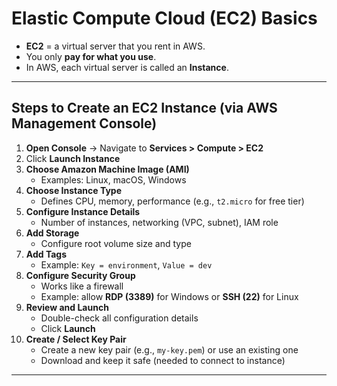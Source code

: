 # Elastic Compute Cloud (EC2) Basics

- **EC2** = a virtual server that you rent in AWS.  
- You only **pay for what you use**.  
- In AWS, each virtual server is called an **Instance**.  

---

## Steps to Create an EC2 Instance (via AWS Management Console)

1. **Open Console** → Navigate to **Services > Compute > EC2**  
2. Click **Launch Instance**  
3. **Choose Amazon Machine Image (AMI)**  
   - Examples: Linux, macOS, Windows  
4. **Choose Instance Type**  
   - Defines CPU, memory, performance (e.g., `t2.micro` for free tier)  
5. **Configure Instance Details**  
   - Number of instances, networking (VPC, subnet), IAM role  
6. **Add Storage**  
   - Configure root volume size and type  
7. **Add Tags**  
   - Example: `Key = environment`, `Value = dev`  
8. **Configure Security Group**  
   - Works like a firewall  
   - Example: allow **RDP (3389)** for Windows or **SSH (22)** for Linux  
9. **Review and Launch**  
   - Double-check all configuration details  
   - Click **Launch**  
10. **Create / Select Key Pair**  
    - Create a new key pair (e.g., `my-key.pem`) or use an existing one  
    - Download and keep it safe (needed to connect to instance)  

---
